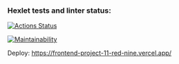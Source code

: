 ### Hexlet tests and linter status:
[![Actions Status](https://github.com/jennet-b/frontend-project-11/actions/workflows/hexlet-check.yml/badge.svg)](https://github.com/jennet-b/frontend-project-11/actions)

[![Maintainability](https://api.codeclimate.com/v1/badges/ebfbf0dc3bce4713f71d/maintainability)](https://codeclimate.com/github/jennet-b/frontend-project-11/maintainability)

Deploy: https://frontend-project-11-red-nine.vercel.app/